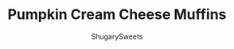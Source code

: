 ---
layout: ../../layouts/MarkdownPostLayout.astro
title: Pumpkin Cream Cheese Muffins
author: ShugarySweets
pubDate: 2021-08-10
description: "Pumpkin Cream Cheese Muffins are a copycat Starbucks treat. Packed with flavor, these muffins have a sweet cream cheese filling and spiced pumpkin seeds sprinkled on top. Easy to make and freezer friendly!"
image_url: https://www.shugarysweets.com/wp-content/uploads/2021/09/pumpkin-cream-cheese-muffins-facebook.jpg
tags: ["Muffins","American"]
calories: 228
protein: 4
carbohydrates: 37
fats: 7
fiber: 1
ingredients: ["1/4 cup pumpkin seeds","1/2 teaspoon pumpkin pie spice","1 package (8 oz) cream cheese, softened","1 Tablespoon all-purpose flour","1/2 cup granulated sugar","1 teaspoon vanilla extract","1 teaspoon whole milk","1/2 teaspoon kosher salt","1/3 cup vegetable oil","1 cup pure pumpkin puree (no pumpkin pie filling)","1/2 cup granulated sugar","1/2 cup light brown sugar, packed","2 large eggs","1/4 cup whole milk","1 teaspoon vanilla extract","2 cups all-purpose flour","2 teaspoons pumpkin pie spice","1/4 teaspoon kosher salt","1 teaspoon baking soda","1 teaspoon baking powder"]
serves: 14
time: "35 minutes"
prepTime: "20 minutes"
instructions: ["Preheat oven to 375 degrees F. Line a muffin pan with paper liners and spray the liners with non-stick baking spray. Set aside.","In a large mixing bowl, combine the oil and pumpkin until blended. Add sugars and mix well.","Add in eggs, milk, and vanilla extract. Gently fold in the flour, pumpkin pie spice, salt, baking soda, and baking powder.","Spoon muffin batter into liners and fill about 3/4 full.","Using the back of a spoon, press the tops of each muffin until indented.","For the filling, beat cream cheese with flour, sugar, vanilla, milk, and salt until creamy, about 3-4 minutes. Spoon filling into a ziploc bag, and snip off the corner. Press the snipped end into the muffin batter and squeeze until it fills (you'll want to see some on the top too).","Toss the pumpkin seeds with pumpkin pie spice. Sprinkle each muffin top with a few seeds.","Bake muffins for 15-20 minutes. They may be slightly jiggly until cooled."]
nutrition: ["228 calories","37 grams carbohydrates","29 milligrams cholesterol","7 grams fat","1 grams fiber","4 grams protein","1 grams saturated fat","221 grams sodium","22 grams sugar","0 grams trans fat","5 grams unsaturated fat"]
---